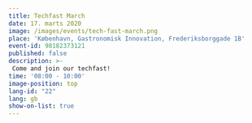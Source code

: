 ```yaml
---
title: Techfast March
date: 17. marts 2020
image: /images/events/tech-fast-march.png
place: 'København, Gastronomisk Innovation, Frederiksborggade 1B'
event-id: 98182373121
published: false
description: >-
 Come and join our techfast!
time: '08:00 - 10:00'
image-position: top
lang-id: "22"
lang: gb
show-on-list: true
---
```

